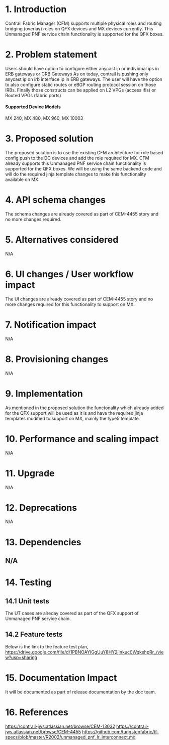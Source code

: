 # 1. Introduction
Contrail Fabric Manager (CFM) supports multiple physical roles and routing bridging (overlay) roles on QFX devices and MX devices currently. This Unmanaged PNF service chain functionality is supported for the QFX boxes.

# 2. Problem statement
Users should have option to configure either anycast ip or individual ips in ERB gateways or CRB Gateways
As on today, contrail is pushing only anycast ip on irb interface ip in ERB gateways. The user will have the option to also configure static routes or eBGP routing protocol session on those IRBs. Finally those constructs can be applied on L2 VPGs (access ifls) or Routed VPGs (fabric ports)  

#### Supported Device Models
MX 240, MX 480, MX 960, MX 10003

# 3. Proposed solution
The proposed solution is to use the existing CFM architecture for role based config push to the DC devices and add the role required for MX. CFM already supports this Unmanaged PNF service chain functionality is supported for the QFX boxes. We will be using the same backend code and will do the required jinja template changes to make this functionality available on MX.

# 4. API schema changes
The schema changes are already covered as part of CEM-4455 story and no more changes required.

# 5. Alternatives considered
N/A

# 6. UI changes / User workflow impact
The UI changes are already covered as part of CEM-4455 story and no more changes required for this functionality to support on MX.

# 7. Notification impact
N/A
# 8. Provisioning changes
N/A
# 9. Implementation
As mentioned in the proposed solution the functonality which already added for the QFX support will be used as it is and have the required jinja templates modified to support on MX, mainly the type5 template.


# 10. Performance and scaling impact
N/A

# 11. Upgrade
N/A

# 12. Deprecations
N/A

# 13. Dependencies
N/A
- 
# 14. Testing
## 14.1 Unit tests
The UT cases are alreday covered as part of the QFX support of Unmanaged PNF service chain.

## 14.2 Feature tests
Below is the link to the feature test plan,
https://drive.google.com/file/d/1PBNOAYIGgUuY8HY2jInkuc0WqkshpRr_/view?usp=sharing

# 15. Documentation Impact
It will be documented as part of release documentation by the doc team.

# 16. References
https://contrail-jws.atlassian.net/browse/CEM-13032
https://contrail-jws.atlassian.net/browse/CEM-4455
https://github.com/tungstenfabric/tf-specs/blob/master/R2002/unmanaged_pnf_lr_interconnect.md